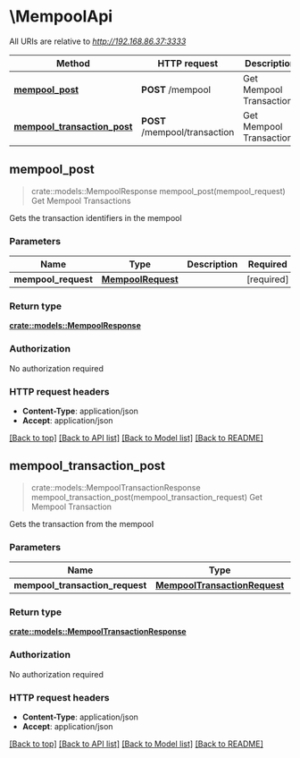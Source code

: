 # \MempoolApi

All URIs are relative to *http://192.168.86.37:3333*

Method | HTTP request | Description
------------- | ------------- | -------------
[**mempool_post**](MempoolApi.md#mempool_post) | **POST** /mempool | Get Mempool Transactions
[**mempool_transaction_post**](MempoolApi.md#mempool_transaction_post) | **POST** /mempool/transaction | Get Mempool Transaction



## mempool_post

> crate::models::MempoolResponse mempool_post(mempool_request)
Get Mempool Transactions

Gets the transaction identifiers in the mempool

### Parameters


Name | Type | Description  | Required | Notes
------------- | ------------- | ------------- | ------------- | -------------
**mempool_request** | [**MempoolRequest**](MempoolRequest.md) |  | [required] |

### Return type

[**crate::models::MempoolResponse**](MempoolResponse.md)

### Authorization

No authorization required

### HTTP request headers

- **Content-Type**: application/json
- **Accept**: application/json

[[Back to top]](#) [[Back to API list]](../README.md#documentation-for-api-endpoints) [[Back to Model list]](../README.md#documentation-for-models) [[Back to README]](../README.md)


## mempool_transaction_post

> crate::models::MempoolTransactionResponse mempool_transaction_post(mempool_transaction_request)
Get Mempool Transaction

Gets the transaction from the mempool

### Parameters


Name | Type | Description  | Required | Notes
------------- | ------------- | ------------- | ------------- | -------------
**mempool_transaction_request** | [**MempoolTransactionRequest**](MempoolTransactionRequest.md) |  | [required] |

### Return type

[**crate::models::MempoolTransactionResponse**](MempoolTransactionResponse.md)

### Authorization

No authorization required

### HTTP request headers

- **Content-Type**: application/json
- **Accept**: application/json

[[Back to top]](#) [[Back to API list]](../README.md#documentation-for-api-endpoints) [[Back to Model list]](../README.md#documentation-for-models) [[Back to README]](../README.md)

